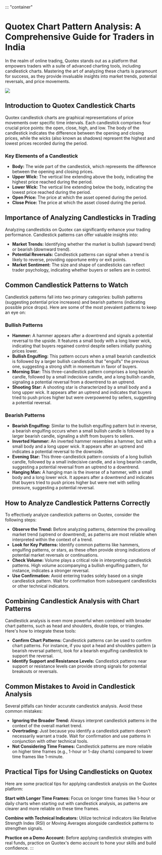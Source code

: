 ::: \"container\"
# Quotex Chart Pattern Analysis: A Comprehensive Guide for Traders in India

In the realm of online trading, Quotex stands out as a platform that
empowers traders with a suite of advanced charting tools, including
candlestick charts. Mastering the art of analyzing these charts is
paramount for success, as they provide invaluable insights into market
trends, potential reversals, and price movements.

[![](https://static.quotex.io/files/4_en/300_250.jpg)](https://traff.sbs/brokerqxlid)

## Introduction to Quotex Candlestick Charts

Quotex candlestick charts are graphical representations of price
movements over specific time intervals. Each candlestick comprises four
crucial price points: the open, close, high, and low. The body of the
candlestick indicates the difference between the opening and closing
prices, while the wicks (also known as shadows) represent the highest
and lowest prices recorded during the period.

### Key Elements of a Candlestick

-   **Body:** The wide part of the candlestick, which represents the
    difference between the opening and closing prices.
-   **Upper Wick:** The vertical line extending above the body,
    indicating the highest price reached during the period.
-   **Lower Wick:** The vertical line extending below the body,
    indicating the lowest price reached during the period.
-   **Open Price:** The price at which the asset opened during the
    period.
-   **Close Price:** The price at which the asset closed during the
    period.

## Importance of Analyzing Candlesticks in Trading

Analyzing candlesticks on Quotex can significantly enhance your trading
performance. Candlestick patterns can offer valuable insights into:

-   **Market Trends:** Identifying whether the market is bullish (upward
    trend) or bearish (downward trend).
-   **Potential Reversals:** Candlestick patterns can signal when a
    trend is likely to reverse, providing opportune entry or exit
    points.
-   **Market Sentiment:** The size and shape of candlesticks can reflect
    trader psychology, indicating whether buyers or sellers are in
    control.

## Common Candlestick Patterns to Watch

Candlestick patterns fall into two primary categories: bullish patterns
(suggesting potential price increases) and bearish patterns (indicating
possible price drops). Here are some of the most prevalent patterns to
keep an eye on:

### Bullish Patterns

-   **Hammer:** A hammer appears after a downtrend and signals a
    potential reversal to the upside. It features a small body with a
    long lower wick, indicating that buyers regained control despite
    sellers initially pushing prices lower.
-   **Bullish Engulfing:** This pattern occurs when a small bearish
    candlestick is followed by a larger bullish candlestick that
    "engulfs" the previous one, suggesting a strong shift in
    momentum in favor of buyers.
-   **Morning Star:** This three-candlestick pattern comprises a long
    bearish candle, followed by a small indecisive candle, and a long
    bullish candle, signaling a potential reversal from a downtrend to
    an uptrend.
-   **Shooting Star:** A shooting star is characterized by a small body
    and a long upper wick. It appears after an uptrend and indicates
    that buyers tried to push prices higher but were overpowered by
    sellers, suggesting a potential reversal.

### Bearish Patterns

-   **Bearish Engulfing:** Similar to the bullish engulfing pattern but
    in reverse, a bearish engulfing occurs when a small bullish candle
    is followed by a larger bearish candle, signaling a shift from
    buyers to sellers.
-   **Inverted Hammer:** An inverted hammer resembles a hammer, but with
    a small body and a long upper wick. It appears after an uptrend and
    indicates a potential reversal to the downside.
-   **Evening Star:** This three-candlestick pattern consists of a long
    bullish candle, followed by a small indecisive candle, and a long
    bearish candle, suggesting a potential reversal from an uptrend to a
    downtrend.
-   **Hanging Man:** A hanging man is the inverse of a hammer, with a
    small body and a long lower wick. It appears after a downtrend and
    indicates that buyers tried to push prices higher but were met with
    selling pressure, suggesting a potential reversal.

## How to Analyze Candlestick Patterns Correctly

To effectively analyze candlestick patterns on Quotex, consider the
following steps:

-   **Observe the Trend:** Before analyzing patterns, determine the
    prevailing market trend (uptrend or downtrend), as patterns are most
    reliable when interpreted within the context of a trend.
-   **Look for Key Patterns:** Identify common patterns like hammers,
    engulfing patterns, or stars, as these often provide strong
    indications of potential market reversals or continuations.
-   **Check Volume:** Volume plays a critical role in interpreting
    candlestick patterns. High volume accompanying a bullish engulfing
    pattern, for instance, indicates a stronger reversal.
-   **Use Confirmation:** Avoid entering trades solely based on a single
    candlestick pattern. Wait for confirmation from subsequent
    candlesticks or other technical indicators.

## Combining Candlestick Analysis with Chart Patterns

Candlestick analysis is even more powerful when combined with broader
chart patterns, such as head and shoulders, double tops, or triangles.
Here\'s how to integrate these tools:

-   **Confirm Chart Patterns:** Candlestick patterns can be used to
    confirm chart patterns. For instance, if you spot a head and
    shoulders pattern (a bearish reversal pattern), look for a bearish
    engulfing candlestick to support the reversal.
-   **Identify Support and Resistance Levels:** Candlestick patterns
    near support or resistance levels can provide strong signals for
    potential breakouts or reversals.

## Common Mistakes to Avoid in Candlestick Analysis

Several pitfalls can hinder accurate candlestick analysis. Avoid these
common mistakes:

-   **Ignoring the Broader Trend:** Always interpret candlestick
    patterns in the context of the overall market trend.
-   **Overtrading:** Just because you identify a candlestick pattern
    doesn\'t necessarily warrant a trade. Wait for confirmation and use
    patterns in conjunction with other technical tools.
-   **Not Considering Time Frames:** Candlestick patterns are more
    reliable on higher time frames (e.g., 1-hour or 1-day charts)
    compared to lower time frames like 1-minute.

## Practical Tips for Using Candlesticks on Quotex

Here are some practical tips for applying candlestick analysis on the
Quotex platform:

**Start with Longer Time Frames:** Focus on longer time frames like
1-hour or daily charts when starting out with candlestick analysis, as
patterns are clearer and more reliable on these time frames.

**Combine with Technical Indicators:** Utilize technical indicators like
Relative Strength Index (RSI) or Moving Averages alongside candlestick
patterns to strengthen signals.

**Practice on a Demo Account:** Before applying candlestick strategies
with real funds, practice on Quotex\'s demo account to hone your skills
and build confidence.
:::

